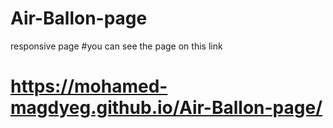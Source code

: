 # Air-Ballon-page
 responsive page
#you can see the page on this link
# https://mohamed-magdyeg.github.io/Air-Ballon-page/
